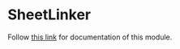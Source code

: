 # SheetLinker

Follow [this link](https://muhammad-taha-bin-farooq.gitbook.io/sheet-linker) for documentation of this module.
